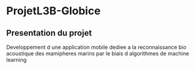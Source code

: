 # ProjetL3B-Globice

## Presentation du projet
Developpement d une application mobile dediee a la reconnaissance bio acoustique des mamipheres marins par le biais d algorithmes de machine learning
